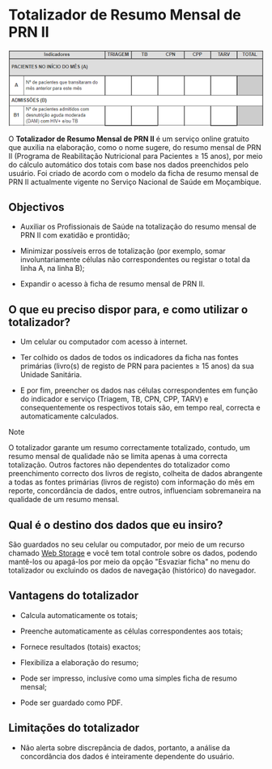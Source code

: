 # Totalizador de Resumo Mensal de PRN II

![Trecho do Totalizador do Resumo Mensal de PRN II](imagens/totalizador-de-resumo-mensal-de-prn-ii.png)

O **Totalizador de Resumo Mensal de PRN II** é um serviço online gratuito que auxilia na elaboração, como o nome sugere, do resumo mensal de PRN II (Programa de Reabilitação Nutricional para Pacientes ≥ 15 anos), por meio do cálculo automático dos totais com base nos dados preenchidos pelo usuário. Foi criado de acordo com o modelo da ficha de resumo mensal de PRN II actualmente vigente no Serviço Nacional de Saúde em Moçambique.


## Objectivos

* Auxiliar os Profissionais de Saúde na totalização do resumo mensal de PRN II com exatidão e prontidão;

* Minimizar possíveis erros de totalização (por exemplo, somar involuntariamente células não correspondentes ou registar o total da linha A, na linha B);

* Expandir o acesso à ficha de resumo mensal de PRN II.


## O que eu preciso dispor para, e como utilizar o totalizador?

* Um celular ou computador com acesso à internet.

* Ter colhido os dados de todos os indicadores da ficha nas fontes primárias (livro(s) de registo de PRN para pacientes ≥ 15 anos) da sua Unidade Sanitária.

* E por fim, preencher os dados nas células correspondentes em função do indicador e serviço (Triagem, TB, CPN, CPP, TARV) e consequentemente os respectivos totais são, em tempo real, correcta e automaticamente calculados.


>[!NOTE]
>
> O totalizador garante um resumo correctamente totalizado, contudo, um resumo mensal de qualidade não se limita apenas à uma correcta totalização. Outros factores não dependentes do totalizador como preenchimento correcto dos livros de registo, colheita de dados abrangente a todas as fontes primárias (livros de registo) com informação do mês em reporte, concordância de dados, entre outros, influenciam sobremaneira na qualidade de um resumo mensal.


## Qual é o destino dos dados que eu insiro?

São guardados no seu celular ou computador, por meio de um recurso chamado [Web Storage](https://developer.mozilla.org/pt-BR/docs/Web/API/Web_Storage_API) e você tem total controle sobre os dados, podendo mantê-los ou apagá-los por meio da opção "Esvaziar ficha" no menu do totalizador ou excluindo os dados de navegação (histórico) do navegador.


## Vantagens do totalizador

* Calcula automaticamente os totais;

* Preenche automaticamente as células correspondentes aos totais;

* Fornece resultados (totais) exactos;

* Flexibiliza a elaboração do resumo;

* Pode ser impresso, inclusíve como uma simples ficha de resumo mensal;

* Pode ser guardado como PDF.


## Limitações do totalizador

* Não alerta sobre discrepância de dados, portanto, a análise da concordância dos dados é inteiramente dependente do usuário.